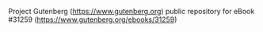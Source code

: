 Project Gutenberg (https://www.gutenberg.org) public repository for eBook #31259 (https://www.gutenberg.org/ebooks/31259)
